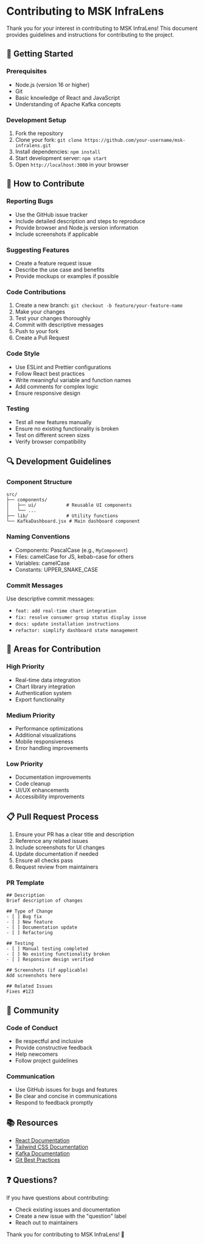 # Contributing to MSK InfraLens

Thank you for your interest in contributing to MSK InfraLens! This document provides guidelines and instructions for contributing to the project.

## 🚀 Getting Started

### Prerequisites
- Node.js (version 16 or higher)
- Git
- Basic knowledge of React and JavaScript
- Understanding of Apache Kafka concepts

### Development Setup
1. Fork the repository
2. Clone your fork: `git clone https://github.com/your-username/msk-infralens.git`
3. Install dependencies: `npm install`
4. Start development server: `npm start`
5. Open `http://localhost:3000` in your browser

## 📝 How to Contribute

### Reporting Bugs
- Use the GitHub issue tracker
- Include detailed description and steps to reproduce
- Provide browser and Node.js version information
- Include screenshots if applicable

### Suggesting Features
- Create a feature request issue
- Describe the use case and benefits
- Provide mockups or examples if possible

### Code Contributions
1. Create a new branch: `git checkout -b feature/your-feature-name`
2. Make your changes
3. Test your changes thoroughly
4. Commit with descriptive messages
5. Push to your fork
6. Create a Pull Request

### Code Style
- Use ESLint and Prettier configurations
- Follow React best practices
- Write meaningful variable and function names
- Add comments for complex logic
- Ensure responsive design

### Testing
- Test all new features manually
- Ensure no existing functionality is broken
- Test on different screen sizes
- Verify browser compatibility

## 🔍 Development Guidelines

### Component Structure
```
src/
├── components/
│   ├── ui/           # Reusable UI components
│   └── ...
├── lib/              # Utility functions
└── KafkaDashboard.jsx # Main dashboard component
```

### Naming Conventions
- Components: PascalCase (e.g., `MyComponent`)
- Files: camelCase for JS, kebab-case for others
- Variables: camelCase
- Constants: UPPER_SNAKE_CASE

### Commit Messages
Use descriptive commit messages:
- `feat: add real-time chart integration`
- `fix: resolve consumer group status display issue`
- `docs: update installation instructions`
- `refactor: simplify dashboard state management`

## 🎯 Areas for Contribution

### High Priority
- Real-time data integration
- Chart library integration
- Authentication system
- Export functionality

### Medium Priority
- Performance optimizations
- Additional visualizations
- Mobile responsiveness
- Error handling improvements

### Low Priority
- Documentation improvements
- Code cleanup
- UI/UX enhancements
- Accessibility improvements

## 📋 Pull Request Process

1. Ensure your PR has a clear title and description
2. Reference any related issues
3. Include screenshots for UI changes
4. Update documentation if needed
5. Ensure all checks pass
6. Request review from maintainers

### PR Template
```
## Description
Brief description of changes

## Type of Change
- [ ] Bug fix
- [ ] New feature
- [ ] Documentation update
- [ ] Refactoring

## Testing
- [ ] Manual testing completed
- [ ] No existing functionality broken
- [ ] Responsive design verified

## Screenshots (if applicable)
Add screenshots here

## Related Issues
Fixes #123
```

## 🤝 Community

### Code of Conduct
- Be respectful and inclusive
- Provide constructive feedback
- Help newcomers
- Follow project guidelines

### Communication
- Use GitHub issues for bugs and features
- Be clear and concise in communications
- Respond to feedback promptly

## 📚 Resources

- [React Documentation](https://reactjs.org/docs/)
- [Tailwind CSS Documentation](https://tailwindcss.com/docs)
- [Kafka Documentation](https://kafka.apache.org/documentation/)
- [Git Best Practices](https://www.git-tower.com/learn/git/ebook)

## ❓ Questions?

If you have questions about contributing:
- Check existing issues and documentation
- Create a new issue with the "question" label
- Reach out to maintainers

Thank you for contributing to MSK InfraLens! 🎉
